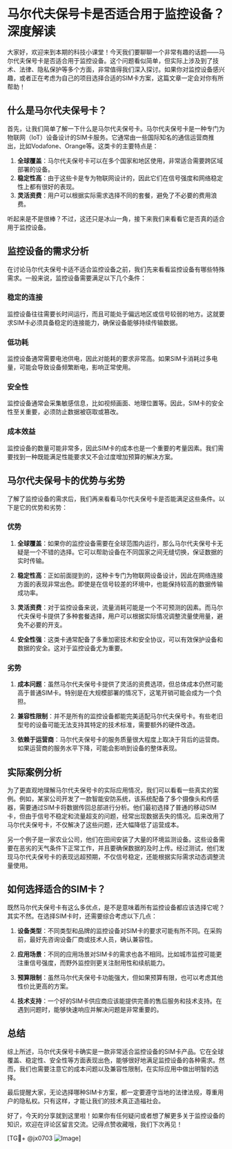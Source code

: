 # 马尔代夫保号卡是否适合用于监控设备？深度解读

大家好，欢迎来到本期的科技小课堂！今天我们要聊聊一个非常有趣的话题——马尔代夫保号卡是否适合用于监控设备。这个问题看似简单，但实际上涉及到了技术、法律、隐私保护等多个方面，非常值得我们深入探讨。如果你对监控设备感兴趣，或者正在考虑为自己的项目选择合适的SIM卡方案，这篇文章一定会对你有所帮助！

## 什么是马尔代夫保号卡？

首先，让我们简单了解一下什么是马尔代夫保号卡。马尔代夫保号卡是一种专门为物联网（IoT）设备设计的SIM卡服务。它通常由一些国际知名的通信运营商推出，比如Vodafone、Orange等。这类卡的主要特点是：

1. **全球覆盖**：马尔代夫保号卡可以在多个国家和地区使用，非常适合需要跨区域部署的设备。
2. **稳定性高**：由于这些卡是专为物联网设计的，因此它们在信号强度和网络稳定性上都有很好的表现。
3. **灵活资费**：用户可以根据实际需求选择不同的套餐，避免了不必要的费用浪费。

听起来是不是很棒？不过，这还只是冰山一角，接下来我们来看看它是否真的适合用于监控设备。

## 监控设备的需求分析

在讨论马尔代夫保号卡适不适合监控设备之前，我们先来看看监控设备有哪些特殊需求。一般来说，监控设备需要满足以下几个条件：

### 稳定的连接
监控设备往往需要长时间运行，而且可能处于偏远地区或信号较弱的地方。这就要求SIM卡必须具备稳定的连接能力，确保设备能够持续传输数据。

### 低功耗
监控设备通常需要电池供电，因此对能耗的要求非常高。如果SIM卡消耗过多电量，可能会导致设备频繁断电，影响正常使用。

### 安全性
监控设备通常会采集敏感信息，比如视频画面、地理位置等。因此，SIM卡的安全性至关重要，必须防止数据被窃取或篡改。

### 成本效益
监控设备的数量可能非常多，因此SIM卡的成本也是一个重要的考量因素。我们需要找到一种既能满足性能要求又不会过度增加预算的解决方案。

## 马尔代夫保号卡的优势与劣势

了解了监控设备的需求后，我们再来看看马尔代夫保号卡是否能满足这些条件。以下是它的优势和劣势：

### 优势

1. **全球覆盖**：如果你的监控设备需要在全球范围内运行，那么马尔代夫保号卡无疑是一个不错的选择。它可以帮助设备在不同国家之间无缝切换，保证数据的实时传输。

2. **稳定性高**：正如前面提到的，这种卡专门为物联网设备设计，因此在网络连接方面的表现非常出色。即使是在信号较差的环境中，也能保持较高的数据传输成功率。

3. **灵活资费**：对于监控设备来说，流量消耗可能是一个不可预测的因素。而马尔代夫保号卡提供了多种套餐选择，用户可以根据实际情况调整流量使用量，避免不必要的开支。

4. **安全性强**：这类卡通常配备了多重加密技术和安全协议，可以有效保护设备和数据的安全。这对于监控设备尤为重要。

### 劣势

1. **成本问题**：虽然马尔代夫保号卡提供了灵活的资费选项，但总体成本仍然可能高于普通SIM卡。特别是在大规模部署的情况下，这笔开销可能会成为一个负担。

2. **兼容性限制**：并不是所有的监控设备都能完美适配马尔代夫保号卡。有些老旧型号的设备可能无法支持其特定的技术标准，需要额外的硬件改造。

3. **依赖于运营商**：马尔代夫保号卡的服务质量很大程度上取决于背后的运营商。如果运营商的服务水平下降，可能会影响到设备的整体表现。

## 实际案例分析

为了更直观地理解马尔代夫保号卡的实际应用情况，我们可以看看一些真实的案例。例如，某家公司开发了一款智能安防系统，该系统配备了多个摄像头和传感器，需要通过SIM卡将数据传回总部进行分析。他们最初选择了普通的移动SIM卡，但由于信号不稳定和流量超支的问题，经常出现数据丢失的情况。后来改用了马尔代夫保号卡，不仅解决了这些问题，还大幅降低了运营成本。

另一个例子是一家农业公司，他们在田间安装了大量的环境监测设备。这些设备需要在恶劣的天气条件下正常工作，并且要确保数据的及时上传。经过测试，他们发现马尔代夫保号卡的表现远超预期，不仅信号稳定，还能根据实际需求动态调整流量使用。

## 如何选择适合的SIM卡？

既然马尔代夫保号卡有这么多优点，是不是意味着所有监控设备都应该选择它呢？其实不然。在选择SIM卡时，还需要综合考虑以下几点：

1. **设备类型**：不同类型和品牌的监控设备对SIM卡的要求可能有所不同。在采购前，最好先咨询设备厂商或技术人员，确认兼容性。

2. **应用场景**：不同的应用场景对SIM卡的需求也各不相同。比如城市监控可能更注重信号强度，而野外监控则更关注耐用性和续航能力。

3. **预算限制**：虽然马尔代夫保号卡功能强大，但如果预算有限，也可以考虑其他性价比更高的方案。

4. **技术支持**：一个好的SIM卡供应商应该能提供完善的售后服务和技术支持。在遇到问题时，能够快速响应并解决问题是非常重要的。

## 总结

综上所述，马尔代夫保号卡确实是一款非常适合监控设备的SIM卡产品。它在全球覆盖、稳定性、安全性等方面表现出色，能够很好地满足监控设备的各种需求。然而，我们也需要注意它的成本问题以及兼容性限制，在实际应用中做出明智的选择。

最后提醒大家，无论选择哪种SIM卡方案，都一定要遵守当地的法律法规，尊重用户的隐私权。只有这样，才能让我们的技术真正造福社会。

好了，今天的分享就到这里啦！如果你有任何疑问或者想了解更多关于监控设备的知识，欢迎在评论区留言交流。记得点赞收藏哦，我们下次再见！

[TG💪+ @jx0703 ![Image](https://github.com/user-attachments/assets/dbca1d08-cadb-493c-b0ec-ad6f7a83f270)]